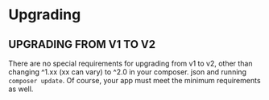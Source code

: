 # Upgrading

## UPGRADING FROM V1 TO V2

There are no special requirements for upgrading from v1 to v2, other than changing ^1.xx (xx can vary) to ^2.0 in your
composer. json and running `composer update`. Of course, your app must meet the minimum requirements as well.
